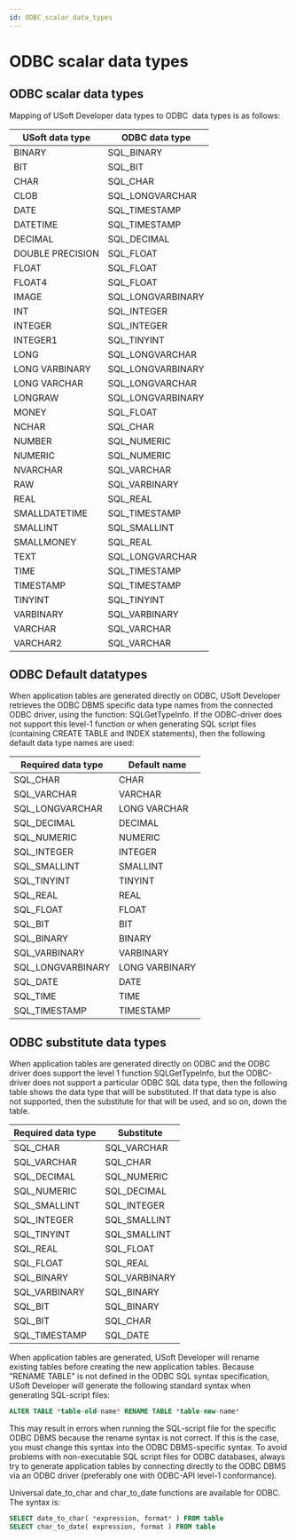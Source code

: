 ```yaml
---
id: ODBC_scalar_data_types
---
```


# ODBC scalar data types

## ODBC scalar data types

Mapping of USoft Developer data types to ODBC  data types is as follows:

|**USoft data type**|**ODBC data type**|
|--------|--------|
|BINARY  |SQL_BINARY|
|BIT     |SQL_BIT |
|CHAR    |SQL_CHAR|
|CLOB    |SQL_LONGVARCHAR|
|DATE    |SQL_TIMESTAMP|
|DATETIME|SQL_TIMESTAMP|
|DECIMAL |SQL_DECIMAL|
|DOUBLE PRECISION|SQL_FLOAT|
|FLOAT   |SQL_FLOAT|
|FLOAT4  |SQL_FLOAT|
|IMAGE   |SQL_LONGVARBINARY|
|INT     |SQL_INTEGER|
|INTEGER |SQL_INTEGER|
|INTEGER1|SQL_TINYINT|
|LONG    |SQL_LONGVARCHAR|
|LONG VARBINARY|SQL_LONGVARBINARY|
|LONG VARCHAR|SQL_LONGVARCHAR|
|LONGRAW |SQL_LONGVARBINARY|
|MONEY   |SQL_FLOAT|
|NCHAR   |SQL_CHAR|
|NUMBER  |SQL_NUMERIC|
|NUMERIC |SQL_NUMERIC|
|NVARCHAR|SQL_VARCHAR|
|RAW     |SQL_VARBINARY|
|REAL    |SQL_REAL|
|SMALLDATETIME|SQL_TIMESTAMP|
|SMALLINT|SQL_SMALLINT|
|SMALLMONEY|SQL_REAL|
|TEXT    |SQL_LONGVARCHAR|
|TIME    |SQL_TIMESTAMP|
|TIMESTAMP|SQL_TIMESTAMP|
|TINYINT |SQL_TINYINT|
|VARBINARY|SQL_VARBINARY|
|VARCHAR |SQL_VARCHAR|
|VARCHAR2|SQL_VARCHAR|



## ODBC Default datatypes

When application tables are generated directly on ODBC, USoft Developer retrieves the ODBC DBMS specific data type names from the connected ODBC driver, using the function: SQLGetTypeInfo. If the ODBC-driver does not support this level-1 function or when generating SQL script files (containing CREATE TABLE and INDEX statements), then the following default data type names are used:

|**Required data type**|**Default name**|
|--------|--------|
|SQL_CHAR|CHAR    |
|SQL_VARCHAR|VARCHAR |
|SQL_LONGVARCHAR|LONG VARCHAR|
|SQL_DECIMAL|DECIMAL |
|SQL_NUMERIC|NUMERIC |
|SQL_INTEGER|INTEGER |
|SQL_SMALLINT|SMALLINT|
|SQL_TINYINT|TINYINT |
|SQL_REAL|REAL    |
|SQL_FLOAT|FLOAT   |
|SQL_BIT |BIT     |
|SQL_BINARY|BINARY  |
|SQL_VARBINARY|VARBINARY|
|SQL_LONGVARBINARY|LONG VARBINARY|
|SQL_DATE|DATE    |
|SQL_TIME|TIME    |
|SQL_TIMESTAMP|TIMESTAMP|



## ODBC substitute data types

When application tables are generated directly on ODBC and the ODBC driver does support the level 1 function SQLGetTypeInfo, but the ODBC-driver does not support a particular ODBC SQL data type, then the following table shows the data type that will be substituted. If that data type is also not supported, then the substitute for that will be used, and so on, down the table.

|**Required data type**|**Substitute**|
|--------|--------|
|SQL_CHAR|SQL_VARCHAR|
|SQL_VARCHAR|SQL_CHAR|
|SQL_DECIMAL|SQL_NUMERIC|
|SQL_NUMERIC|SQL_DECIMAL|
|SQL_SMALLINT|SQL_INTEGER|
|SQL_INTEGER|SQL_SMALLINT|
|SQL_TINYINT|SQL_SMALLINT|
|SQL_REAL|SQL_FLOAT|
|SQL_FLOAT|SQL_REAL|
|SQL_BINARY|SQL_VARBINARY|
|SQL_VARBINARY|SQL_BINARY|
|SQL_BIT |SQL_BINARY|
|SQL_BIT |SQL_CHAR|
|SQL_TIMESTAMP|SQL_DATE|



When application tables are generated, USoft Developer will rename existing tables before creating the new application tables. Because "RENAME TABLE" is not defined in the ODBC SQL syntax specification, USoft Developer will generate the following standard syntax when generating SQL-script files:

```sql
ALTER TABLE *table-old-name* RENAME TABLE *table-new-name*
```

This may result in errors when running the SQL-script file for the specific ODBC DBMS because the rename syntax is not correct. If this is the case, you must change this syntax into the ODBC DBMS-specific syntax. To avoid problems with non-executable SQL script files for ODBC databases, always try to generate application tables by connecting directly to the ODBC DBMS via an ODBC driver (preferably one with ODBC-API level-1 conformance).

Universal date_to_char and char_to_date functions are available for ODBC. The syntax is:

```sql
SELECT date_to_char( *expression, format* ) FROM table
SELECT char_to_date( expression, format ) FROM table
```

 